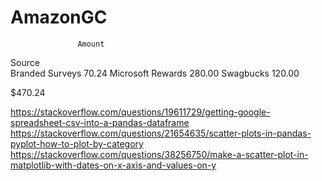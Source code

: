 # AmazonGC

                   Amount
Source                   
Branded Surveys     70.24
Microsoft Rewards  280.00
Swagbucks          120.00

$470.24

https://stackoverflow.com/questions/19611729/getting-google-spreadsheet-csv-into-a-pandas-dataframe
https://stackoverflow.com/questions/21654635/scatter-plots-in-pandas-pyplot-how-to-plot-by-category
https://stackoverflow.com/questions/38256750/make-a-scatter-plot-in-matplotlib-with-dates-on-x-axis-and-values-on-y
